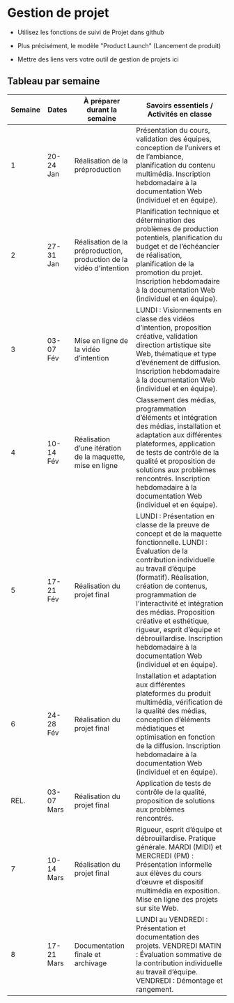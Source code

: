 # Gestion de projet

* Utilisez les fonctions de suivi de Projet dans github

* Plus précisément, le modèle "Product Launch" (Lancement de produit) 

* Mettre des liens vers votre outil de gestion de projets ici  



## Tableau par semaine

| Semaine | Dates          | À préparer durant la semaine                           | Savoirs essentiels / Activités en classe |
|---------|---------------|-------------------------------------------------|---------------------------------|
| 1       | 20-24 Jan     | Réalisation de la préproduction                  | Présentation du cours, validation des équipes, conception de l’univers et de l’ambiance, planification du contenu multimédia. Inscription hebdomadaire à la documentation Web (individuel et en équipe). |
| 2       | 27-31 Jan     | Réalisation de la préproduction, production de la vidéo d’intention | Planification technique et détermination des problèmes de production potentiels, planification du budget et de l’échéancier de réalisation, planification de la promotion du projet. Inscription hebdomadaire à la documentation Web (individuel et en équipe). |
| 3       | 03-07 Fév     | Mise en ligne de la vidéo d’intention           | LUNDI : Visionnements en classe des vidéos d’intention, proposition créative, validation direction artistique site Web, thématique et type d’événement de diffusion. Inscription hebdomadaire à la documentation Web (individuel et en équipe). |
| 4       | 10-14 Fév     | Réalisation d’une itération de la maquette, mise en ligne | Classement des médias, programmation d’éléments et intégration des médias, installation et adaptation aux différentes plateformes, application de tests de contrôle de la qualité et proposition de solutions aux problèmes rencontrés. Inscription hebdomadaire à la documentation Web (individuel et en équipe). |
| 5       | 17-21 Fév     | Réalisation du projet final                     | LUNDI : Présentation en classe de la preuve de concept et de la maquette fonctionnelle. LUNDI : Évaluation de la contribution individuelle au travail d’équipe (formatif). Réalisation, création de contenus, programmation de l’interactivité et intégration des médias. Proposition créative et esthétique, rigueur, esprit d’équipe et débrouillardise. Inscription hebdomadaire à la documentation Web (individuel et en équipe). |
| 6       | 24-28 Fév     | Réalisation du projet final                     | Installation et adaptation aux différentes plateformes du produit multimédia, vérification de la qualité des médias, conception d’éléments médiatiques et optimisation en fonction de la diffusion. Inscription hebdomadaire à la documentation Web (individuel et en équipe). |
| REL.    | 03-07 Mars    | Réalisation du projet final                     | Application de tests de contrôle de la qualité, proposition de solutions aux problèmes rencontrés. |
| 7       | 10-14 Mars    | Réalisation du projet final                     | Rigueur, esprit d’équipe et débrouillardise. Pratique générale. MARDI (MIDI) et MERCREDI (PM) : Présentation informelle aux élèves du cours d’œuvre et dispositif multimédia en exposition. Mise en ligne des projets sur site Web. |
| 8       | 17-21 Mars    | Documentation finale et archivage               | LUNDI au VENDREDI : Présentation et documentation des projets. VENDREDI MATIN : Évaluation sommative de la contribution individuelle au travail d’équipe. VENDREDI : Démontage et rangement. |


